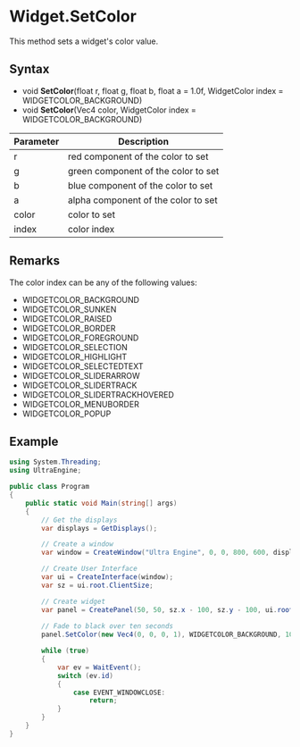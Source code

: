 # Widget.SetColor

This method sets a widget's color value.

## Syntax

- void **SetColor**(float r, float g, float b, float a = 1.0f, WidgetColor index = WIDGETCOLOR_BACKGROUND)
- void **SetColor**(Vec4 color, WidgetColor index = WIDGETCOLOR_BACKGROUND)

| Parameter | Description |
| --- | --- |
| r | red component of the color to set |
| g | green component of the color to set |
| b | blue component of the color to set |
| a | alpha component of the color to set |
| color | color to set |
| index | color index |

## Remarks

 The color index can be any of the following values:

- WIDGETCOLOR_BACKGROUND
- WIDGETCOLOR_SUNKEN
- WIDGETCOLOR_RAISED
- WIDGETCOLOR_BORDER
- WIDGETCOLOR_FOREGROUND
- WIDGETCOLOR_SELECTION
- WIDGETCOLOR_HIGHLIGHT
- WIDGETCOLOR_SELECTEDTEXT
- WIDGETCOLOR_SLIDERARROW
- WIDGETCOLOR_SLIDERTRACK
- WIDGETCOLOR_SLIDERTRACKHOVERED
- WIDGETCOLOR_MENUBORDER
- WIDGETCOLOR_POPUP

## Example

```csharp
using System.Threading;
using UltraEngine;

public class Program
{
    public static void Main(string[] args)
    {
        // Get the displays
        var displays = GetDisplays();

        // Create a window
        var window = CreateWindow("Ultra Engine", 0, 0, 800, 600, displays[0]);

        // Create User Interface
        var ui = CreateInterface(window);
        var sz = ui.root.ClientSize;

        // Create widget
        var panel = CreatePanel(50, 50, sz.x - 100, sz.y - 100, ui.root);
        
        // Fade to black over ten seconds
        panel.SetColor(new Vec4(0, 0, 0, 1), WIDGETCOLOR_BACKGROUND, 10000);

        while (true)
        {
            var ev = WaitEvent();
            switch (ev.id)
            {
                case EVENT_WINDOWCLOSE:
                    return;
            }
        }
    }
}
```